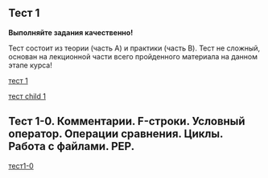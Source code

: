 ## Тест 1
**Выполняйте задания качественно!**

Тест состоит из теории (часть A) и практики (часть B). Тест не сложный, основан на лекционной части всего пройденного материала на данном этапе курса!


[тест 1](https://forms.gle/qhPv8YENQJsDK78v9)

[тест child 1](https://forms.gle/rFmWYoVZxkChtGEP6)

## Тест 1-0. Комментарии. F-строки. Условный оператор. Операции сравнения. Циклы. Работа с файлами. PEP.

[тест1-0](https://forms.gle/31PEvQg5ZDQoyvqT8)

